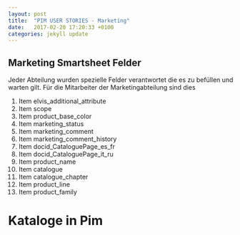 ```yaml
---
layout: post
title:  "PIM USER STORIES - Marketing"
date:   2017-02-20 17:20:33 +0100
categories: jekyll update
---
```


## Marketing Smartsheet Felder 
Jeder Abteilung wurden spezielle Felder verantwortet die es zu befüllen und warten gilt. Für die Mitarbeiter der Marketingabteilung sind dies
1. Item elvis_additional_attribute
2. Item scope
3. Item product_base_color
4. Item marketing_status
5. Item marketing_comment
6. Item marketing_comment_history
7. Item docid_CataloguePage_es_fr
8. Item docid_CataloguePage_it_ru
9. Item product_name
10. Item catalogue
11. Item catalogue_chapter
12. Item product_line
13. Item product_family

# Kataloge in Pim
